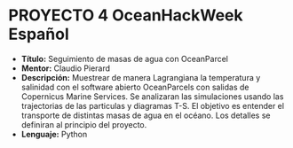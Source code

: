      

# PROYECTO 4 OceanHackWeek Español

- **Título:** Seguimiento de masas de agua con OceanParcel
- **Mentor:** Claudio Pierard
- **Descripción:** Muestrear de manera Lagrangiana la temperatura y salinidad con el software abierto OceanParcels con salidas de Copernicus Marine Services. Se analizaran las simulaciones usando las trajectorias de las particulas y diagramas T-S. El objetivo es entender el transporte de distintas masas de agua en el océano. Los detalles se definiran al principio del proyecto.
- **Lenguaje:** Python
